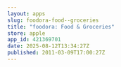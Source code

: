 ```yaml
---
layout: apps
slug: foodora-food--groceries
title: "foodora: Food & Groceries"
store: apple
app_id: 421369701
date: 2025-08-12T13:34:27Z
published: 2011-03-09T17:00:27Z
---
```

